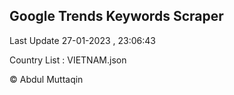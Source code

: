

## Google Trends Keywords Scraper 
 
Last Update 27-01-2023 , 23:06:43

Country List :
VIETNAM.json



© Abdul Muttaqin 
